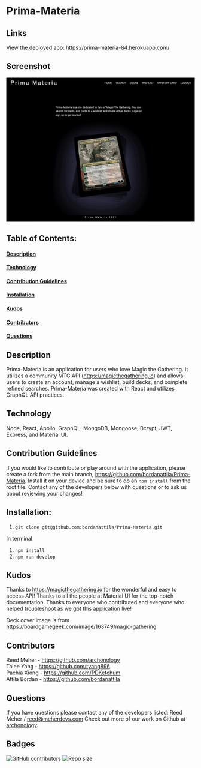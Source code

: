 # Prima-Materia

## Links

View the deployed app: https://prima-materia-84.herokuapp.com/

## Screenshot

![screenshot](./client/public/prima-materia-home.jpg)

## Table of Contents:

#### [Description](#description)

#### [Technology](#technology)

#### [Contribution Guidelines](#contribution-guidelines)

#### [Installation](#installation)

#### [Kudos](#kudos)

#### [Contributors](#contributors)

#### [Questions](#questions)

## Description

Prima-Materia is an application for users who love Magic the Gathering. It utilizes a community MTG API (https://magicthegathering.io) and allows users to create an account, manage a wishlist, build decks, and complete refined searches. Prima-Materia was created with React and utilizes GraphQL API practices.

## Technology

Node, React, Apollo, GraphQL, MongoDB, Mongoose, Bcrypt, JWT, Express, and Material UI.

## Contribution Guidelines

if you would like to contribute or play around with the application, please create a fork from the main branch, https://github.com/bordanattila/Prima-Materia. Install it on your device and be sure to do an `npm install` from the root file. Contact any of the developers below with questions or to ask us about reviewing your changes!

## Installation:

1. `git clone git@github.com:bordanattila/Prima-Materia.git`

In terminal

1. `npm install`
2. `npm run develop`

## Kudos

Thanks to https://magicthegathering.io for the wonderful and easy to access API! Thanks to all the people at Material UI for the top-notch documentation. Thanks to everyone who contributed and everyone who helped troubleshoot as we got this application live!

Deck cover image is from https://boardgamegeek.com/image/163749/magic-gathering

## Contributors

Reed Meher - https://github.com/archonology<br>
Talee Yang - https://github.com/tyang896 <br>
Pachia Xiong - https://github.com/PDKetchum <br>
Attila Bordan - https://github.com/bordanattila

## Questions

If you have questions please contact any of the developers listed: Reed Meher / reed@meherdevs.com
Check out more of our work on Github at [archonology](https://github.com/archonology).

## Badges

<img alt="GitHub contributors" src="https://img.shields.io/github/contributors/bordanattila/Prima-Materia">
<img alt="Repo size" src="https://img.shields.io/github/repo-size/bordanattila/react-portfolio?color=information">
